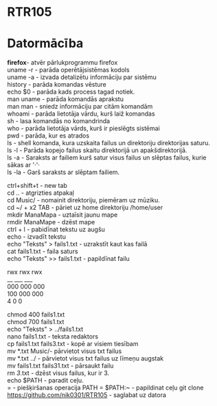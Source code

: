 # RTR105
<h1>Datormācība</h1>
<b>firefox</b>- atvēr pārlukprogrammu firefox<br>
uname -r - parāda operētājsistēmas kodols<br>
uname -a - izvada detalizētu informāciju par sistēmu<br>
history - parāda komandas vēsture<br>
echo $0 - parāda kads process tagad notiek.<br>
man uname - parāda komandās aprakstu<br>
man man - sniedz informāciju par citām komandām<br>
whoami - parāda lietotāja vārdu, kurš laiž komandas<br>
sh - lasa komandās no komandrinda<br>
who - parāda lietotāja vārds, kurš ir pieslēgts sistēmai<br>
pwd - parāda, kur es atrados<br>
ls - shell komanda, kura uzskaita failus un direktoriju direktorijas saturu.<br>
ls -l - Parāda kopejo failus skaitu direktorijā un apakšdirektorijā.<br>
ls -a - Saraksts ar failiem kurš satur visus failus un slēptas failus, kurie sākas ar '·'·<br>
ls -la - Garš saraksts ar slēptam failiem.<br>

ctrl+shift+t - new tab<br>
cd .. - atgrizties atpakaļ<br>
cd Music/ - nomainit direktoriju, piemēram uz mūziku.<br>
cd ~/ + x2 TAB - pāriet uz home direktoriju /home/user<br>
mkdir ManaMapa - uztaīsit jaunu mape<br>
rmdir ManaMape - dzēst mape<br>
ctrl + l - pabidīnat tekstu uz augšu<br>
echo - izvadīt tekstu<br>
echo "Teksts" > fails1.txt - uzrakstīt kaut kas failā<br>
cat fails1.txt - faila saturs<br>
echo "Teksts" >> fails1.txt - papildīnat failu<br>

rwx rwx rwx<br>
__ ___  ___<br>
000 000 000<br>
100 000 000<br>
 4   0   0<br>
 
 chmod 400 fails1.txt<br>
 chmod 700 fails1.txt<br>
 echo "Teksts" > ../fails1.txt<br>
 nano fails1.txt - teksta redaktors<br>
 cp fails1.txt fails3.txt - kopē ar visiem tiesībam<br>
 mv *.txt Music/- pārvietot visus txt failus<br>
 mv *.txt ../ - pārvietot visus txt failus uz līmeņu augstak<br>
 mv fails1.txt fails31.txt - pārsaukt failu<br>
 rm *3*.txt - dzēst visus failus, kur ir 3.<br>
 echo $PATH - paradit ceļu. <br>
 = - piešķiršanas operacija
 PATH = $PATH:~ - papildinat ceļu
 git clone https://github.com/nik0301/RTR105 - saglabat uz datora

